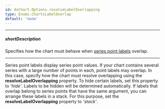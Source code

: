 ```yaml
---
id: dxChart.Options.resolveLabelOverlapping
type: Enums.ChartsLabelOverlap
default: 'none'
---
```

---
##### shortDescription
Specifies how the chart must behave when [series point labels](/concepts/05%20UI%20Components/Chart/15%20Point%20Labels/00%20Overview.md '/Documentation/Guide/UI_Components/Chart/Point_Labels/Overview/') overlap.

---
Series point labels display series point values. If your chart contains several series with a large number of points in each, point labels may overlap. In this case, specify how the chart must resolve overlapping using the **resolveLabelOverlapping** property. To hide certain labels, set this property to *'hide'*. Labels to be hidden will be determined automatically. If labels that overlap belong to series points that have the same argument, you can arrange these labels in a stack. For this purpose, set the **resolveLabelOverlapping** property to *'stack'*.

